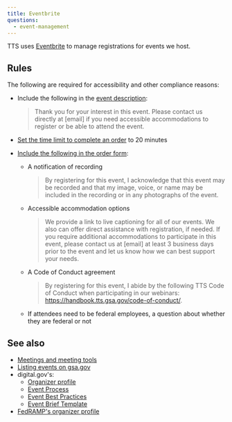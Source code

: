 ```yaml
---
title: Eventbrite
questions:
  - event-management
---
```


TTS uses [Eventbrite](https://www.eventbrite.com/) to manage registrations for events we host.

## Rules

The following are required for accessibility and other compliance reasons:

- Include the following in the [event description](https://www.eventbrite.com/support/articles/en_US/Multi_Group_How_To/how-to-create-an-event?lg=en_US#2-2):

  > Thank you for your interest in this event. Please contact us directly at [email] if you need accessible accommodations to register or be able to attend the event.

- [Set the time limit to complete an order](https://www.eventbrite.com/support/articles/en_US/How_To/how-to-increase-or-decrease-the-amount-of-time-to-complete-an-order) to 20 minutes
- [Include the following in the order form](https://www.eventbrite.com/support/articles/en_US/How_To/how-to-create-custom-questions-for-attendees):
  - A notification of recording
  
    > By registering for this event, I acknowledge that this event may be recorded and that my image, voice, or name may be included in the recording or in any photographs of the event.

  - Accessible accommodation options

    > We provide a link to live captioning for all of our events. We also can offer direct assistance with registration, if needed. If you require additional accommodations to participate in this event, please contact us at [email] at least 3 business days prior to the event and let us know how we can best support your needs.
    
  - A Code of Conduct agreement

    > By registering for this event, I abide by the following TTS Code of Conduct when participating in our webinars: https://handbook.tts.gsa.gov/code-of-conduct/.

  - If attendees need to be federal employees, a question about whether they are federal or not

## See also

- [Meetings and meeting tools]({{site.baseurl}}/meetings-and-meeting-tools/)
- [Listing events on gsa.gov](https://insite.gsa.gov/employee-resources/communications/digital-website-communication/gsagov-and-gsa-insite/using-the-content-management-platform-cmp/gsagov-and-gsa-insite-events)
- digital.gov's:
  - [Organizer profile](https://www.eventbrite.com/o/digitalgov-events-5601281415)
  - [Event Process](https://github.com/GSA/digitalgov.gov/wiki/Our-Typical-Event-Process)
  - [Event Best Practices](https://github.com/GSA/digitalgov.gov/wiki/Event-Best-Practices)
  - [Event Brief Template](https://docs.google.com/document/d/19nWpoa-v61MrqXWjI7U1aNdm0e7d1MPNEHhRx6TRJ2s/edit)
- [FedRAMP's organizer profile](https://www.eventbrite.com/o/fedramp-pmo-13413630716)
